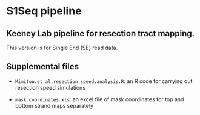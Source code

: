 # S1Seq pipeline

## Keeney Lab pipeline for resection tract mapping. 

This version is for Single End (SE) read data. 


## Supplemental files

- `Mimitou.et.al.resection.speed.analysis.R`:
an R code for carrying out resection speed simulations

- `mask.coordinates.xls`:
an excel file of mask coordinates for top and bottom strand maps separately
